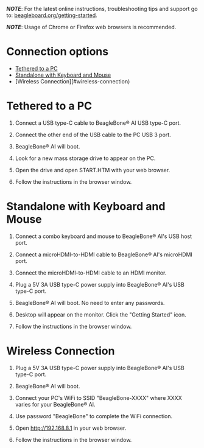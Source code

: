 _**NOTE**_: For the latest online instructions, troubleshooting tips and support go to: [beagleboard.org/getting-started](https://beagleboard.org/getting-started).

_**NOTE**_: Usage of Chrome or Firefox web browsers is recommended.

# Connection options
* [Tethered to a PC](#tethered-to-a-pc)
* [Standalone with Keyboard and Mouse](#standalone-with-keyboard-and-mouse)
* [Wireless Connection][#wireless-connection)

# Tethered to a PC

1. Connect a USB type-C cable to BeagleBone® AI USB type-C port.

2. Connect the other end of the USB cable to the PC USB 3 port.

3. BeagleBone® AI will boot.

4. Look for a new mass storage drive to appear on the PC.

5. Open the drive and open START.HTM with your web browser.

6. Follow the instructions in the browser window.


# Standalone with Keyboard and Mouse

1. Connect a combo keyboard and mouse to BeagleBone® AI's USB host port.

2. Connect a microHDMI-to-HDMI cable to BeagleBone® AI's microHDMI port.

3. Connect the microHDMI-to-HDMI cable to an HDMI monitor.

4. Plug a 5V 3A USB type-C power supply into BeagleBone® AI's USB type-C port.

5. BeagleBone® AI will boot. No need to enter any passwords.

6. Desktop will appear on the monitor. Click the "Getting Started" icon.

7. Follow the instructions in the browser window.
 

# Wireless Connection

1. Plug a 5V 3A USB type-C power supply into BeagleBone® AI's USB type-C port.

2. BeagleBone® AI will boot.

3. Connect your PC's WiFi to SSID "BeagleBone-XXXX" where XXXX varies for your BeagleBone® AI.

4. Use password "BeagleBone" to complete the WiFi connection.

5. Open http://192.168.8.1 in your web browser.

6. Follow the instructions in the browser window.

